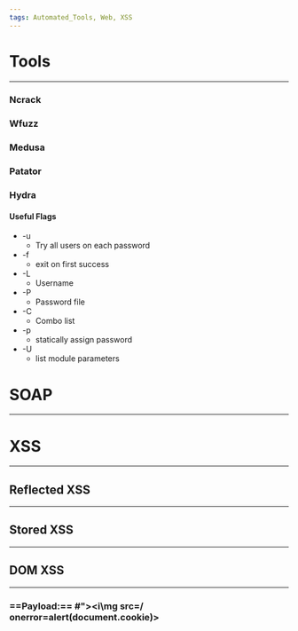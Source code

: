```yaml
---
tags: Automated_Tools, Web, XSS
---
```

# Tools
***
### Ncrack
### Wfuzz
### Medusa
### Patator
### Hydra
#### Useful Flags
- -u
	- Try all users on each password
- -f
	- exit on first success
- -L
	- Username
- -P
	- Password file
- -C
	- Combo list
- -p
	- statically assign password
- -U
	- list module parameters
# SOAP
***

# XSS
***
## Reflected XSS
***
## Stored XSS
***
## DOM XSS
***
### ==Payload:== #"><i\mg src=/ onerror=alert(document.cookie)>
